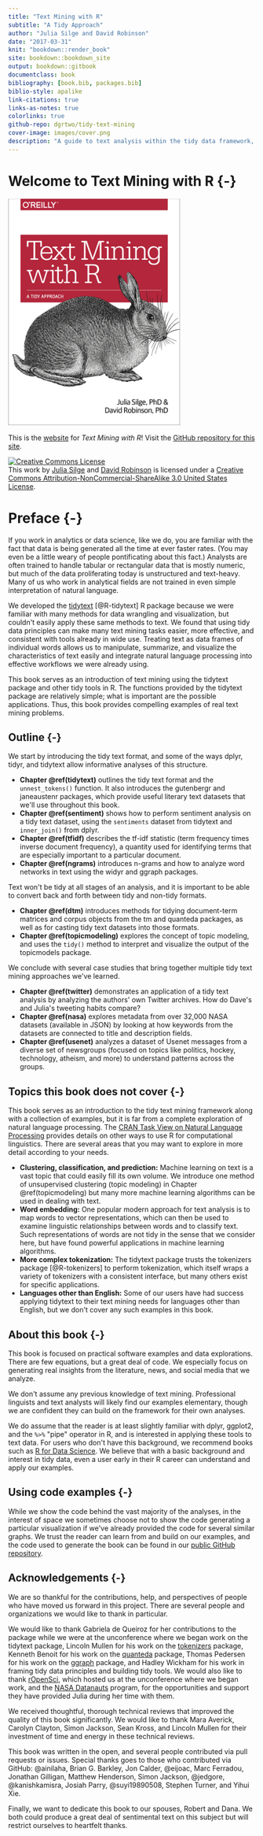 ```yaml
--- 
title: "Text Mining with R"
subtitle: "A Tidy Approach"
author: "Julia Silge and David Robinson"
date: "2017-03-31"
knit: "bookdown::render_book"
site: bookdown::bookdown_site
output: bookdown::gitbook
documentclass: book
bibliography: [book.bib, packages.bib]
biblio-style: apalike
link-citations: true
links-as-notes: true
colorlinks: true
github-repo: dgrtwo/tidy-text-mining
cover-image: images/cover.png
description: "A guide to text analysis within the tidy data framework, using the tidytext package and other tidy tools"
---
```




# Welcome to Text Mining with R {-}

<img src="images/cover.png" width="350" height="460" alt="Cover image" />


This is the [website](http://tidytextmining.com/) for *Text Mining with R*! Visit the [GitHub repository for this site](https://github.com/dgrtwo/tidy-text-mining).

<a rel="license" href="http://creativecommons.org/licenses/by-nc-sa/3.0/us/"><img alt="Creative Commons License" style="border-width:0" src="https://i.creativecommons.org/l/by-nc-sa/3.0/us/88x31.png" /></a><br />This work by [Julia Silge](http://juliasilge.com/) and [David Robinson](http://varianceexplained.org/) is licensed under a <a rel="license" href="http://creativecommons.org/licenses/by-nc-sa/3.0/us/">Creative Commons Attribution-NonCommercial-ShareAlike 3.0 United States License</a>.

<script>
  (function(i,s,o,g,r,a,m){i['GoogleAnalyticsObject']=r;i[r]=i[r]||function(){
  (i[r].q=i[r].q||[]).push(arguments)},i[r].l=1*new Date();a=s.createElement(o),
  m=s.getElementsByTagName(o)[0];a.async=1;a.src=g;m.parentNode.insertBefore(a,m)
  })(window,document,'script','https://www.google-analytics.com/analytics.js','ga');

  ga('create', 'UA-68765210-2', 'auto');
  ga('send', 'pageview');

</script>

# Preface {-}

If you work in analytics or data science, like we do, you are familiar with the fact that data is being generated all the time at ever faster rates. (You may even be a little weary of people pontificating about this fact.) Analysts are often trained to handle tabular or rectangular data that is mostly numeric, but much of the data proliferating today is unstructured and text-heavy. Many of us who work in analytical fields are not trained in even simple interpretation of natural language.

We developed the [tidytext](https://github.com/juliasilge/tidytext) [@R-tidytext] R package because we were familiar with many methods for data wrangling and visualization, but couldn't easily apply these same methods to text. We found that using tidy data principles can make many text mining tasks easier, more effective, and consistent with tools already in wide use. Treating text as data frames of individual words allows us to manipulate, summarize, and visualize the characteristics of text easily and integrate natural language processing into effective workflows we were already using.

This book serves as an introduction of text mining using the tidytext package and other tidy tools in R. The functions provided by the tidytext package are relatively simple; what is important are the possible applications. Thus, this book provides compelling examples of real text mining problems.

## Outline {-}

We start by introducing the tidy text format, and some of the ways dplyr, tidyr, and tidytext allow informative analyses of this structure.

* **Chapter \@ref(tidytext)** outlines the tidy text format and the `unnest_tokens()` function. It also introduces the gutenbergr and janeaustenr packages, which provide useful literary text datasets that we'll use throughout this book.
* **Chapter \@ref(sentiment)** shows how to perform sentiment analysis on a tidy text dataset, using the `sentiments` dataset from tidytext and `inner_join()` from dplyr.
* **Chapter \@ref(tfidf)** describes the tf-idf statistic (term frequency times inverse document frequency), a quantity used for identifying terms that are especially important to a particular document.
* **Chapter \@ref(ngrams)** introduces n-grams and how to analyze word networks in text using the widyr and ggraph packages.

Text won't be tidy at all stages of an analysis, and it is important to be able to convert back and forth between tidy and non-tidy formats.

* **Chapter \@ref(dtm)** introduces methods for tidying document-term matrices and corpus objects from the tm and quanteda packages, as well as for casting tidy text datasets into those formats.
* **Chapter \@ref(topicmodeling)** explores the concept of topic modeling, and uses the `tidy()` method to interpret and visualize the output of the topicmodels package. 

We conclude with several case studies that bring together multiple tidy text mining approaches we've learned.

* **Chapter \@ref(twitter)** demonstrates an application of a tidy text analysis by analyzing the authors' own Twitter archives. How do Dave's and Julia's tweeting habits compare?
* **Chapter \@ref(nasa)** explores metadata from over 32,000 NASA datasets (available in JSON) by looking at how keywords from the datasets are connected to title and description fields.
* **Chapter \@ref(usenet)** analyzes a dataset of Usenet messages from a diverse set of newsgroups (focused on topics like politics, hockey, technology, atheism, and more) to understand patterns across the groups.

## Topics this book does not cover {-}

This book serves as an introduction to the tidy text mining framework along with a collection of examples, but it is far from a complete exploration of natural language processing. The [CRAN Task View on Natural Language Processing](https://cran.r-project.org/web/views/NaturalLanguageProcessing.html) provides details on other ways to use R for computational linguistics. There are several areas that you may want to explore in more detail according to your needs.

* **Clustering, classification, and prediction:** Machine learning on text is a vast topic that could easily fill its own volume. We introduce one method of unsupervised clustering (topic modeling) in Chapter \@ref(topicmodeling) but many more machine learning algorithms can be used in dealing with text.
* **Word embedding:** One popular modern approach for text analysis is to map words to vector representations, which can then be used to examine linguistic relationships between words and to classify text. Such representations of words are not tidy in the sense that we consider here, but have found powerful applications in machine learning algorithms.
* **More complex tokenization:** The tidytext package trusts the tokenizers package [@R-tokenizers] to perform tokenization, which itself wraps a variety of tokenizers with a consistent interface, but many others exist for specific applications.
* **Languages other than English:** Some of our users have had success applying tidytext to their text mining needs for languages other than English, but we don't cover any such examples in this book.

## About this book {-}

This book is focused on practical software examples and data explorations. There are few equations, but a great deal of code. We especially focus on generating real insights from the literature, news, and social media that we analyze.

We don't assume any previous knowledge of text mining. Professional linguists and text analysts will likely find our examples elementary, though we are confident they can build on the framework for their own analyses.

We do assume that the reader is at least slightly familiar with dplyr, ggplot2, and the `%>%` "pipe" operator in R, and is interested in applying these tools to text data. For users who don't have this background, we recommend books such as [R for Data Science](http://r4ds.had.co.nz/). We believe that with a basic background and interest in tidy data, even a user early in their R career can understand and apply our examples.

## Using code examples {-}

While we show the code behind the vast majority of the analyses, in the interest of space we sometimes choose not to show the code generating a particular visualization if we've already provided the code for several similar graphs. We trust the reader can learn from and build on our examples, and the code used to generate the book can be found in our [public GitHub repository](https://github.com/dgrtwo/tidy-text-mining).

## Acknowledgements {-}

We are so thankful for the contributions, help, and perspectives of people who have moved us forward in this project. There are several people and organizations we would like to thank in particular. 

We would like to thank Gabriela de Queiroz for her contributions to the package while we were at the unconference where we began work on the tidytext package, Lincoln Mullen for his work on the [tokenizers](https://github.com/ropensci/tokenizers) package, Kenneth Benoit for his work on the [quanteda](https://github.com/kbenoit/quanteda) package, Thomas Pedersen for his work on the [ggraph](https://github.com/thomasp85/ggraph) package, and Hadley Wickham for his work in framing tidy data principles and building tidy tools. We would also like to thank [rOpenSci](https://ropensci.org/), which hosted us at the unconference where we began work, and the [NASA Datanauts](https://open.nasa.gov/explore/datanauts/) program, for the opportunities and support they have provided Julia during her time with them. 

We received thoughtful, thorough technical reviews that improved the quality of this book significantly. We would like to thank Mara Averick, Carolyn Clayton, Simon Jackson, Sean Kross, and Lincoln Mullen for their investment of time and energy in these technical reviews.

This book was written in the open, and several people contributed via pull requests or issues. Special thanks goes to those who contributed via GitHub: \@ainilaha, Brian G. Barkley, Jon Calder, \@eijoac, Marc Ferradou, Jonathan Gilligan, Matthew Henderson, Simon Jackson, \@jedgore, \@kanishkamisra, Josiah Parry, \@suyi19890508, Stephen Turner, and Yihui Xie.

Finally, we want to dedicate this book to our spouses, Robert and Dana. We both could produce a great deal of sentimental text on this subject but will restrict ourselves to heartfelt thanks.

